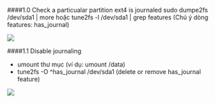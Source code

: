 ####1.0 Check a particualar partition ext4 is journaled
sudo dumpe2fs /dev/sda1 | more
hoặc tune2fs -l /dev/sda1 | grep features
(Chú ý dòng features: has_journal)

<img src="http://i.imgur.com/KAgdE3C.png">

####1.1 Disable journaling
- umount thư mục (ví dụ: umount /data)
- tune2fs -O ^has_journal /dev/sda1
(delete or remove has_journal feature)

<img src="http://i.imgur.com/Gc6dv4w.png">


